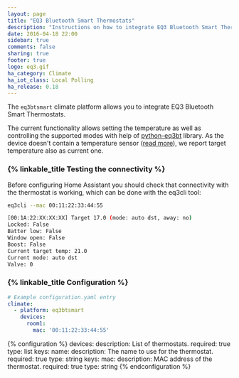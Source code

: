 ```yaml
---
layout: page
title: "EQ3 Bluetooth Smart Thermostats"
description: "Instructions on how to integrate EQ3 Bluetooth Smart Thermostats into Home Assistant."
date: 2016-04-18 22:00
sidebar: true
comments: false
sharing: true
footer: true
logo: eq3.gif
ha_category: Climate
ha_iot_class: Local Polling
ha_release: 0.18
---
```


The `eq3btsmart` climate platform allows you to integrate EQ3 Bluetooth Smart Thermostats.

The current functionality allows setting the temperature as well as controlling the supported modes with help of [python-eq3bt](https://github.com/rytilahti/python-eq3bt) library.
As the device doesn't contain a temperature sensor ([read more](https://forum.fhem.de/index.php/topic,39308.15.html)),
we report target temperature also as current one.

### {% linkable_title Testing the connectivity %}

Before configuring Home Assistant you should check that connectivity with the thermostat is working, which can be done with the eq3cli tool:

```bash
eq3cli --mac 00:11:22:33:44:55

[00:1A:22:XX:XX:XX] Target 17.0 (mode: auto dst, away: no)
Locked: False
Batter low: False
Window open: False
Boost: False
Current target temp: 21.0
Current mode: auto dst
Valve: 0
```

### {% linkable_title Configuration %}

```yaml
# Example configuration.yaml entry
climate:
  - platform: eq3btsmart
    devices:
      room1:
        mac: '00:11:22:33:44:55'
```

{% configuration %}
devices:
  description: List of thermostats.
  required: true
  type: list
  keys:
    name:
      description: The name to use for the thermostat.
      required: true
      type: string
      keys:
        mac:
          description: MAC address of the thermostat.
          required: true
          type: string
{% endconfiguration %}
